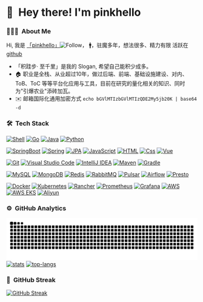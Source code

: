 
# 👋 &nbsp;Hey there! I'm pinkhello

### 👨🏻‍💻 &nbsp;About Me

Hi, 我是 [「pinkhello」]((https://pinkhello.cc))![Follow](https://img.shields.io/github/followers/pinkhello?label=Follow&style=flat-square)， 🚹，驻魔多年，想法很多、精力有限 活跃在 [github](https://github.com/pinkhello)
- 「积跬步· 至千里」是我的 Slogan, 希望自己能积少成多。
- 🏠 职业是全栈、从业超过10年，做过后端、前端、基础设施建设、对内、ToB、ToC 等等平台化应用与工具，目前在研究的量化相关的知识、同时为"引爆农业"添砖加瓦。
- ✉️ 邮箱国际化通用加密方式 `echo bGVlMTIzbGVlMTIzQDE2My5jb20K | base64 -d`

### 🛠 &nbsp;Tech Stack

[![Shell](https://img.shields.io/badge/Shell-05122A?style=flat&logo=shell&logoColor=FFA518)](#)
[![Go](https://img.shields.io/badge/Go-05122A?style=flat&logo=Go)](#)
[![Java](https://img.shields.io/badge/Java-05122A?style=flat&logo=openJDK&logoColor=orange)](#)
[![Python](https://img.shields.io/badge/Python-05122A?style=flat&logo=Python)](#)

[![SpringBoot](https://img.shields.io/badge/SpringBoot-05122A?style=flat&logo=springboot)](#)
[![Spring](https://img.shields.io/badge/Spring%20Cloud-05122A?style=flat&logo=Spring)](#)
[![JPA](https://img.shields.io/badge/JPA-05122A?style=flat&logo=hibernate)](#)
[![JavaScript](https://img.shields.io/badge/JavaScript-05122A?style=flat&logo=JavaScript)](#)
[![HTML](https://img.shields.io/badge/HTML5-05122A?style=flat&logo=html5)](#)
[![Css](https://img.shields.io/badge/CSS-05122A?style=flat&logo=css-wizardry)](#)
[![Vue](https://img.shields.io/badge/Vue.js-05122A?style=flat-square&logo=vuedotjs)](#)

[![Git](https://img.shields.io/badge/Git-05122A?style=flat&logo=git)](#)
[![Visual Studio Code](https://img.shields.io/badge/vscode-05122A?style=flat&logo=visual-studio-code&logoColor=007ACC)](#)
[![IntelliJ IDEA](https://img.shields.io/badge/IntelliJ%20IDEA-05122A?style=flat&logo=IntelliJ%20IDEA&logoColor=007ACC)](#)
[![Maven](https://img.shields.io/badge/-Maven-C71A36?style=flat-square&logo=apache-maven)](#)
[![Gradle](https://img.shields.io/badge/-Gradle-02303A?style=flat-square&logo=gradle)](#)

[![MySQL](https://img.shields.io/badge/MySQL-05122A?style=flat-square&logo=mysql&logoColor=white)](#)
[![MongoDB](https://img.shields.io/badge/MongoDB-05122A?style=flat-square&logo=MongoDB)](#)
[![Redis](https://img.shields.io/badge/Redis-05122A?style=flat-square&logo=Redis)](#)
[![RabbitMQ](https://img.shields.io/badge/RabbitMQ-05122A?style=flat-square&logo=RabbitMQ)](#)
[![Pulsar](https://img.shields.io/badge/Pulsar-05122A?style=flat-square&logo=apache-pulsar)](#)
[![Airflow](https://img.shields.io/badge/Airflow-05122A?style=flat-square&logo=apache-airflow)](#)
[![Presto](https://img.shields.io/badge/-Presto-05122A?style=flat-square&logo=Presto)](#)

[![Docker](https://img.shields.io/badge/Docker-05122A?style=flat-square&logo=Docker)](#)
[![Kubernetes](https://img.shields.io/badge/Kubernetes-05122A?style=flat-square&logo=Kubernetes)](#)
[![Rancher](https://img.shields.io/badge/Rancher-05122A?style=flat-square&logo=Rancher&logoColor=007ACC)](#)
[![Prometheus](https://img.shields.io/badge/Prometheus-05122A?style=flat-square&logo=Prometheus)](#)
[![Grafana](https://img.shields.io/badge/Grafana-05122A?style=flat-square&logo=Grafana)](#)
[![AWS](https://img.shields.io/badge/Amazon_AWS-05122A?style=flat-square&logo=Amazon-AWS)](#)
[![AWS EKS](https://img.shields.io/badge/Amazon_EKS-05122A?style=flat-square&logo=Amazon-EKS)](#)
[![Aliyun](https://img.shields.io/badge/Aliyun-05122A?style=flat&logo=Alibaba-cloud)](#)

### ⚙️ &nbsp;GitHub Analytics

[![Snake](https://raw.githubusercontent.com/pinkhello/pinkhello/output/github-contribution-grid-snake.svg)](#)
[![stats](https://github-readme-stats.vercel.app/api?username=pinkhello&show_icons=true&theme=algolia&hide_border=true&include_all_commits=true&count_private=true&line_height=20)](#)
[![top-langs](https://github-readme-stats.vercel.app/api/top-langs/?username=pinkhello&theme=algolia&layout=compact&langs_count=6&hide=html,vim&count_private=true)](#)

### 🎉 &nbsp;GitHub Streak

[![GitHub Streak](https://streak-stats.demolab.com?user=pinkhello&theme=dark&hide_border=true)](#)

